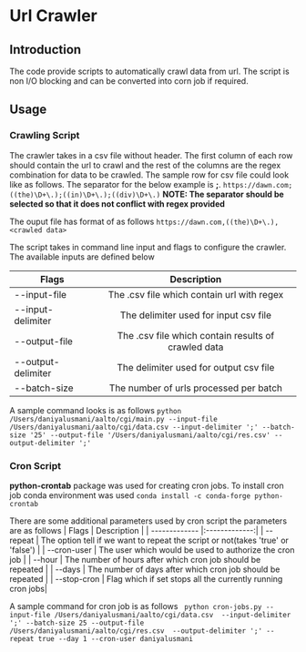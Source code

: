 # Url Crawler

## Introduction
The code provide scripts to automatically crawl data from url. The script is non I/O blocking and can be converted into corn job if required. 

## Usage
### Crawling Script
The crawler takes in a csv file without header. The first column of each row should contain the url to crawl and the rest of the columns are the regex combination for data to be crawled. The sample row for csv file could look like as follows. The separator for the below example is **;**.
`https://dawn.com;((the)\D+\.);((in)\D+\.);((div)\D+\.)`
**NOTE: The separator should be selected so that it does not conflict with regex provided**

The ouput file has format of as follows
`https://dawn.com,((the)\D+\.),<crawled data>`

The script takes in command line input and flags to configure the crawler. The available inputs are defined below

| Flags       | Description |
| ------------- |:-------------:| 
| --input-file | The .csv file which contain url with regex      | 
| --input-delimiter | The delimiter used for input csv file | 
| --output-file | The .csv file which contain results of crawled data | 
| --output-delimiter | The delimiter used for output csv file | 
| --batch-size | The number of urls processed per batch | 

A sample command looks is as follows
`python /Users/daniyalusmani/aalto/cgi/main.py --input-file /Users/daniyalusmani/aalto/cgi/data.csv --input-delimiter ';' --batch-size '25' --output-file '/Users/daniyalusmani/aalto/cgi/res.csv' --output-delimiter ';'`

### Cron Script
**python-crontab** package was used for creating cron jobs. To install cron job conda environment was used
`conda install -c conda-forge python-crontab`

There are some additional parameters used by cron script the parameters are as follows
| Flags       | Description |
| ------------- |:-------------:| 
| --repeat | The option tell if we want to repeat the script or not(takes 'true' or 'false')      | 
| --cron-user | The user which would be used to authorize the cron job      | 
| --hour | The number of hours after which cron job should be repeated       | 
| --days | The number of days after which cron job should be repeated      | 
| --stop-cron | Flag which if set stops all the currently running cron jobs|

A sample command for cron job is as follows
` python cron-jobs.py --input-file /Users/daniyalusmani/aalto/cgi/data.csv  --input-delimiter ';' --batch-size 25 --output-file /Users/daniyalusmani/aalto/cgi/res.csv  --output-delimiter ';' --repeat true --day 1 --cron-user daniyalusmani`